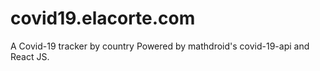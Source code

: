 # covid19.elacorte.com
A Covid-19 tracker by country Powered by mathdroid's covid-19-api and React JS.
